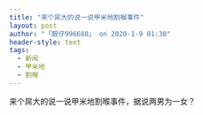 ```yaml
---
title: "来个屌大的说一说甲米地割喉事件"
layout: post
author: "「靓仔996688」 on 2020-1-9 01:30"
header-style: text
tags:
  - 新闻
  - 甲米地
  - 割喉
---
```


<head></head>
<body>
  来个屌大的说一说甲米地割喉事件，据说两男为一女？
 <br>
</body>


